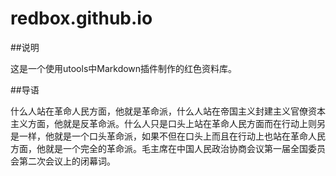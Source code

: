 # redbox.github.io

##说明

这是一个使用utools中Markdown插件制作的红色资料库。

##导语

什么人站在革命人民方面，他就是革命派，什么人站在帝国主义封建主义官僚资本主义方面，他就是反革命派。什么人只是口头上站在革命人民方面而在行动上则另是一样，他就是一个口头革命派，如果不但在口头上而且在行动上也站在革命人民方面，他就是一个完全的革命派。毛主席在中国人民政治协商会议第一届全国委员会第二次会议上的闭幕词。
